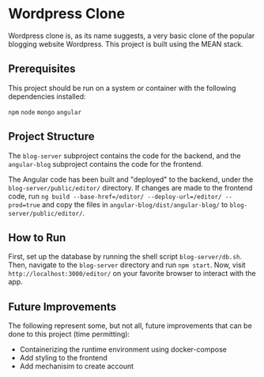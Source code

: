 # Wordpress Clone

Wordpress clone is, as its name suggests, a very basic clone of the popular blogging website Wordpress. This project is built using the MEAN stack.

## Prerequisites

This project should be run on a system or container with the following dependencies installed:

`npm` `node` `mongo` `angular`

## Project Structure

The `blog-server` subproject contains the code for the backend, and the `angular-blog` subproject contains the code for the frontend. 

The Angular code has been built and "deployed" to the backend, under the `blog-server/public/editor/` directory. If changes are made to the frontend code, run `ng build --base-href=/editor/ --deploy-url=/editor/ --prod=true` and copy the files in `angular-blog/dist/angular-blog/` to `blog-server/public/editor/`.

## How to Run

First, set up the database by running the shell script `blog-server/db.sh`.
Then, navigate to the `blog-server` directory and run `npm start`.
Now, visit `http://localhost:3000/editor/` on your favorite browser to interact with the app.

## Future Improvements

The following represent some, but not all, future improvements that can be done to this project (time permitting):
- Containerizing the runtime environment using docker-compose
- Add styling to the frontend
- Add mechanisim to create account
